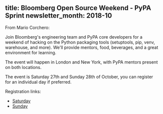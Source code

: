 title: Bloomberg Open Source Weekend - PyPA Sprint
newsletter_month: 2018-10
---
From Mario Corchero:

Join Bloomberg's engineering team and PyPA core developers
for a weekend of hacking on the Python packaging tools (setuptools,
pip, venv, warehouse, and more).
We'll provide mentors, food, beverages, and a great environment for learning.

The event will happen in London and New York, with PyPA mentors
present on both locations.

The event is Saturday 27th and Sunday 28th of October, you can register
for an individual day if preferred.

Registration links:

- [Saturday](https://generalassemb.ly/education/bloomberg-open-source-weekend-pypa/london/58402)
- [Sunday](https://generalassemb.ly/education/bloomberg-open-source-weekend-pypa/london/58403)

